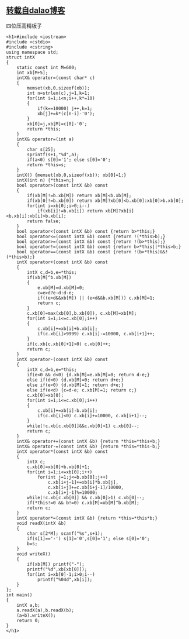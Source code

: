 [转载自dalao博客](https://www.cnblogs.com/wzzyr24/p/11423505.html)
----------------------------------------------

四位压高精板子

    <h1>#include <iostream>
    #include <cstdio>
    #include <cstring>
    using namespace std;
    struct intX
    {
        static const int M=600;
        int xb[M+5];
        intX& operator=(const char* c)
        {
            memset(xb,0,sizeof(xb));
            int n=strlen(c),j=1,k=1;
            for(int i=1;i<n;i++,k*=10)
            {
                if(k==10000) j++,k=1;
                xb[j]+=k*(c[n-i]-'0');
            }
            xb[0]=j,xb[M]=c[0]-'0';
            return *this;
        }
        intX& operator=(int a)
        {
            char s[25];
            sprintf(s+1,"%d",a);
            if(a<0) s[0]='1'; else s[0]='0';
            return *this=s;
        }
        intX() {memset(xb,0,sizeof(xb)); xb[0]=1;}
        intX(int n) {*this=n;}
        bool operator>(const intX &b) const
        {
            if(xb[M]!=b.xb[M]) return xb[M]<b.xb[M];
            if(xb[0]!=b.xb[0]) return xb[M]?xb[0]<b.xb[0]:xb[0]>b.xb[0];
            for(int i=xb[0];i>0;i--)
                if(xb[i]!=b.xb[i]) return xb[M]?xb[i]<b.xb[i]:xb[i]>b.xb[i];
            return false;
        }
        bool operator<(const intX &b) const {return b>*this;}
        bool operator<=(const intX &b) const {return !(*this>b);}
        bool operator>=(const intX &b) const {return !(b>*this);}
        bool operator!=(const intX &b) const {return b>*this||*this>b;}
        bool operator==(const intX &b) const {return !(b>*this)&&!(*this>b);}
        intX operator+(const intX &b) const
        {
            intX c,d=b,e=*this;
            if(xb[M]^b.xb[M])
            {
                e.xb[M]=d.xb[M]=0;
                c=e>d?e-d:d-e;
                if((e>d&&xb[M]) || (e<d&&b.xb[M])) c.xb[M]=1;
                return c;
            }
            c.xb[0]=max(xb[0],b.xb[0]), c.xb[M]=xb[M];
            for(int i=1;i<=c.xb[0];i++)
            {
                c.xb[i]+=xb[i]+b.xb[i];
                if(c.xb[i]>9999) c.xb[i]-=10000, c.xb[i+1]++;
            }
            if(c.xb[c.xb[0]+1]>0) c.xb[0]++;
            return c;
        }
        intX operator-(const intX &b) const
        {
            intX c,d=b,e=*this;
            if(e<0 && d<0) {d.xb[M]=e.xb[M]=0; return d-e;}
            else if(d<0) {d.xb[M]=0; return d+e;}
            else if(e<0) {d.xb[M]=1; return d+e;}
            else if(e<d) {c=d-e; c.xb[M]=1; return c;}
            c.xb[0]=xb[0];
            for(int i=1;i<=c.xb[0];i++)
            {
                c.xb[i]+=xb[i]-b.xb[i];
                if(c.xb[i]<0) c.xb[i]+=10000, c.xb[i+1]--;
            }
            while(!c.xb[c.xb[0]]&&c.xb[0]>1) c.xb[0]--;
            return c;
        }
        intX& operator+=(const intX &b) {return *this=*this+b;}
        intX& operator-=(const intX &b) {return *this=*this-b;}
        intX operator*(const intX &b) const
        {
            intX c;
            c.xb[0]=xb[0]+b.xb[0]+1;
            for(int i=1;i<=xb[0];i++)
                for(int j=1;j<=b.xb[0];j++)
                    c.xb[i+j-1]+=xb[i]*b.xb[j],
                    c.xb[i+j]+=c.xb[i+j-1]/10000,
                    c.xb[i+j-1]%=10000;
            while(!c.xb[c.xb[0]] && c.xb[0]>1) c.xb[0]--;
            if(*this!=0 && b!=0) c.xb[M]=xb[M]^b.xb[M];
            return c;
        }
        intX operator*=(const intX &b) {return *this=*this*b;}
        void readX(intX &b)
        {
            char s[2*M]; scanf("%s",s+1);
            if(s[1]=='-') s[1]='0',s[0]='1'; else s[0]='0';
            b=s;
        }
        void writeX()
        {
            if(xb[M]) printf("-");
            printf("%d",xb[xb[0]]);
            for(int i=xb[0]-1;i>0;i--)
                printf("%04d",xb[i]);
        }
    };
    int main()
    {
        intX a,b;
        a.readX(a),b.readX(b);
        (a+b).writeX();
        return 0;
    }
    </h1>
